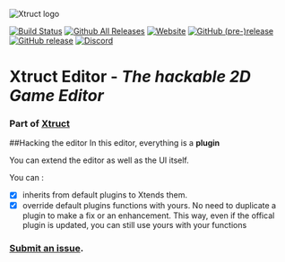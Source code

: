 ![Xtruct logo](https://cdn.discordapp.com/attachments/276347001980059659/276752307020890113/xtruct-logo2-1.png)

[![Build Status](https://travis-ci.org/Xtruct/Editor.svg?branch=master)](https://travis-ci.org/Xtruct/Editor)
[![Github All Releases](https://img.shields.io/github/downloads/xtruct/editor/total.svg)](https://github.com/Xtruct/Editor)
[![Website](https://img.shields.io/website-up-down-green-red/http/xtruct.github.io.svg?label=Xtruct)](https://xtruct.github.io/)
[![GitHub (pre-)release](https://img.shields.io/github/release/xtruct/xtruct/all.svg)]()
[![GitHub release](https://img.shields.io/github/release/Xtruct/Xtruct.svg)](https://github.com/Xtruct/Xtruct/releases)
[![Discord](https://img.shields.io/discord/276340633801850890.svg)](https://discord.gg/ZwCcTYs)


# Xtruct Editor - *The hackable 2D Game Editor*
### Part of [Xtruct](https://github.com/Xtruct/Xtruct)


##Hacking the editor
In this editor, everything is a **plugin**

You can extend the editor as well as the UI itself.

You can :

- [x] inherits from default plugins to Xtends them.
- [x] override default plugins functions with yours. No need to duplicate a plugin to make a fix or an enhancement.
This way, even if the offical plugin is updated, you can still use yours with your functions

### [Submit an issue](https://github.com/Xtruct/Editor/issues).

